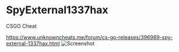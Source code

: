 # SpyExternal1337hax
CSGO Cheat

https://www.unknowncheats.me/forum/cs-go-releases/396989-spy-external-1337hax.html
![Screenshot](https://i.imgur.com/CF1xa3n.png)
